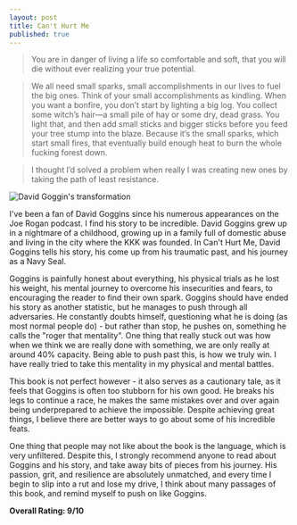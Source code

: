 ```yaml
---
layout: post
title: Can't Hurt Me
published: true
---
```

> You are in danger of living a life so comfortable and soft, that you will die without ever realizing your true potential.

> We all need small sparks, small accomplishments in our lives to fuel the big ones. Think of your small accomplishments as kindling. When you want a bonfire, you don’t start by lighting a big log. You collect some witch’s hair—a small pile of hay or some dry, dead grass. You light that, and then add small sticks and bigger sticks before you feed your tree stump into the blaze. Because it’s the small sparks, which start small fires, that eventually build enough heat to burn the whole fucking forest down.

> I thought I’d solved a problem when really I was creating new ones by taking the path of least resistance.

![David Goggin's transformation](https://pbs.twimg.com/media/E6cOXo6VoAEI6u5.jpg)

I've been a fan of David Goggins since his numerous appearances on the Joe Rogan podcast. I find his story to be incredible. David Goggins grew up in a nightmare of a childhood, growing up in a family full of domestic abuse and living in the city where the KKK was founded. In Can't Hurt Me, David Goggins tells his story, his come up from his traumatic past, and his journey as a Navy Seal.

Goggins is painfully honest about everything, his physical trials as he lost his weight, his mental journey to overcome his insecurities and fears, to encouraging the reader to find their own spark. Goggins should have ended his story as another statistic, but he manages to push through all adversaries. He constantly doubts himself, questioning what he is doing (as most normal people do) - but rather than stop, he pushes on, something he calls the "roger that mentality". One thing that really stuck out was how when we think we are really done with something, we are only really at around 40% capacity. Being able to push past this, is how we truly win. I have really tried to take this mentality in my physical and mental battles.

This book is not perfect however - it also serves as a cautionary tale, as it feels that Goggins is often too stubborn for his own good. He breaks his legs to continue a race, he makes the same mistakes over and over again being underprepared to achieve the impossible. Despite achieving great things, I believe there are better ways to go about some of his incredible feats.

One thing that people may not like about the book is the language, which is very unfiltered. Despite this, I strongly recommend anyone to read about Goggins and his story, and take away bits of pieces from his journey. His passion, grit, and resilience are absolutely unmatched, and every time I begin to slip into a rut and lose my drive, I think about many passages of this book, and remind myself to push on like Goggins.

**Overall Rating: 9/10**
